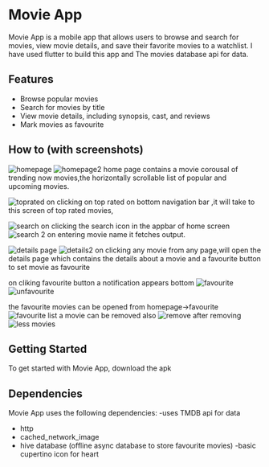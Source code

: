 # Movie App

Movie App is a mobile app that allows users to browse and search for movies, view movie details, and save their favorite movies to a watchlist.
I have used flutter to build this app and The movies database api for data.

## Features

- Browse popular movies
- Search for movies by title
- View movie details, including synopsis, cast, and reviews
- Mark movies as favourite


## How to (with screenshots)
![homepage](screenshots/1.jpg)   ![homepage2](screenshots/2.jpg)
home page contains a movie corousal of trending now movies,the horizontally scrollable list of 
popular and upcoming movies.

![toprated](screenshots/3.jpg)
on clicking on top rated on bottom navigation bar ,it will take to this screen of top rated movies,

![search](screenshots/4.jpg)
on clicking the search icon in the appbar of home screen
![search 2](screenshots/5.jpg)
on entering movie name it fetches output.

![details page](screenshots/6.jpg) ![details2](screenshots/Screenshot_1689153363.jpg)
on clicking any movie from any page,will open the details page which contains the details about a movie
and a favourite button to set movie as favourite
 
 on cliking favourite button a notification appears bottom
![favourite](screenshots/7.jpg) ![unfavourite](screenshots/8.jpg)

the favourite movies can be opened from homepage->favourite
![favourite list](screenshots/9.jpg)
a movie can be removed also
![remove](screenshots/10.jpg)
after removing
![less movies](screenshots/11.jpg)


## Getting Started

To get started with Movie App, download the apk

## Dependencies

Movie App uses the following dependencies:
-uses TMDB api for data
- http
- cached_network_image
- hive database (offline async database to store favourite movies)
-basic cupertino icon for heart



